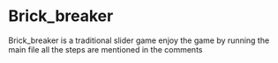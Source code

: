 # Brick_breaker
Brick_breaker is a traditional slider game 
enjoy the game by running the main file 
all the steps are mentioned in the comments 
